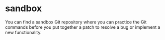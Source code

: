 # sandbox
You can find a sandbox Git repository where you can practice the Git commands before you put together a patch to resolve a bug or implement a new functionality.
